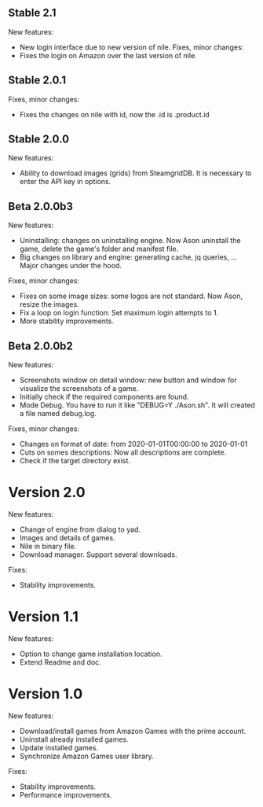 ## Stable 2.1
New features:
- New login interface due to new version of nile.
Fixes, minor changes:
- Fixes the login on Amazon over the last version of nile.

## Stable 2.0.1
Fixes, minor changes:
- Fixes the changes on nile with id, now the .id is  .product.id

## Stable 2.0.0
New features:
- Ability to download images (grids) from SteamgridDB. It is necessary to enter the API key in options.

## Beta 2.0.0b3
New features:
- Uninstalling: changes on uninstalling engine. Now Ason uninstall the game, delete the game's folder and manifest file.
- Big changes on library and engine: generating cache, jq queries, ... Major changes under the hood.

Fixes, minor changes:
- Fixes on some image sizes: some logos are not standard. Now Ason, resize the images.
- Fix a loop on login function: Set maximum login attempts to 1.
- More stability improvements.

## Beta 2.0.0b2
New features:
- Screenshots window on detail window: new button and window for visualize the screenshots of a game.
- Initially check if the required components are found. 
- Mode Debug. You have to run it like "DEBUG=Y ./Ason.sh". It will created a file named debug.log.

Fixes, minor changes:
- Changes on format of date: from 2020-01-01T00:00:00 to 2020-01-01
- Cuts on somes descriptions: Now all descriptions are complete.
- Check if the target directory exist.

# Version 2.0
New features:
- Change of engine from dialog to yad.
- Images and details of games.
- Nile in binary file.
- Download manager. Support several downloads.

Fixes:
- Stability improvements.


# Version 1.1
New features:
- Option to change game installation location.
- Extend Readme and doc.


# Version 1.0
New features:
- Download/install games from Amazon Games with the prime account.
- Uninstall already installed games.
- Update installed games.
- Synchronize Amazon Games user library.

Fixes:
- Stability improvements.
- Performance improvements.
